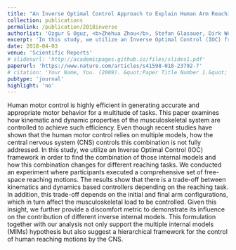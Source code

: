 ```yaml
---
title: "An Inverse Optimal Control Approach to Explain Human Arm Reaching Control Based on Multiple Internal Models"
collection: publications
permalink: /publication/2018inverse
authorlist: 'Ozgur S Oguz, <b>Zhehua Zhou</b>, Stefan Glasauer, Dirk Wollherr'
excerpt: 'In this study, we utilize an Inverse Optimal Control (IOC) framework to find the combination of internal models for different human reaching motions.'
date: 2018-04-03
venue: 'Scientific Reports'
# slidesurl: 'http://academicpages.github.io/files/slides1.pdf'
paperurl: 'https://www.nature.com/articles/s41598-018-23792-7'
# citation: 'Your Name, You. (2009). &quot;Paper Title Number 1.&quot; <i>Journal 1</i>. 1(1).'
pubtype: 'journal'
highlight: 'no'
---
```


Human motor control is highly efficient in generating accurate and appropriate motor behavior for a multitude of tasks. This paper examines how kinematic and dynamic properties of the musculoskeletal system are controlled to achieve such efficiency. Even though recent studies have shown that the human motor control relies on multiple models, how the central nervous system (CNS) controls this combination is not fully addressed. In this study, we utilize an Inverse Optimal Control (IOC) framework in order to find the combination of those internal models and how this combination changes for different reaching tasks. We conducted an experiment where participants executed a comprehensive set of free-space reaching motions. The results show that there is a trade-off between kinematics and dynamics based controllers depending on the reaching task. In addition, this trade-off depends on the initial and final arm configurations, which in turn affect the musculoskeletal load to be controlled. Given this insight, we further provide a discomfort metric to demonstrate its influence on the contribution of different inverse internal models. This formulation together with our analysis not only support the multiple internal models (MIMs) hypothesis but also suggest a hierarchical framework for the control of human reaching motions by the CNS.
